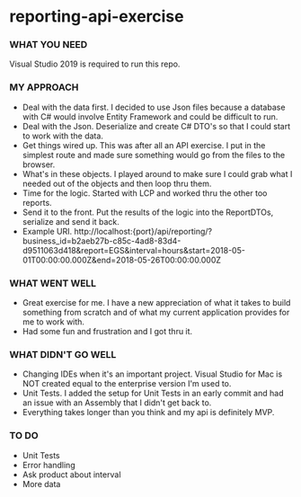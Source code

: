 # reporting-api-exercise

### WHAT YOU NEED
Visual Studio 2019 is required to run this repo.

### MY APPROACH
* Deal with the data first.  I decided to use Json files because a database with C# would involve Entity Framework and could be difficult to run.
* Deal with the Json.  Deserialize and create C# DTO's so that I could start to work with the data.
* Get things wired up.  This was after all an API exercise.  I put in the simplest route and made sure something would go from the files to the browser.
* What's in these objects.  I played around to make sure I could grab what I needed out of the objects and then loop thru them.
* Time for the logic.  Started with LCP and worked thru the other too reports.
* Send it to the front.  Put the results of the logic into the ReportDTOs, serialize and send it back.
* Example URI.  http://localhost:{port}/api/reporting/?business_id=b2aeb27b-c85c-4ad8-83d4-d9511063d418&report=EGS&interval=hours&start=2018-05-01T00:00:00.000Z&end=2018-05-26T00:00:00.000Z
### WHAT WENT WELL
* Great exercise for me.  I have a new appreciation of what it takes to build something from scratch and of what my current application provides for me to work with.
* Had some fun and frustration and I got thru it.
### WHAT DIDN'T GO WELL
* Changing IDEs when it's an important project.  Visual Studio for Mac is NOT created equal to the enterprise version I'm used to.
* Unit Tests.  I added the setup for Unit Tests in an early commit and had an issue with an Assembly that I didn't get back to.
* Everything takes longer than you think and my api is definitely MVP.  
### TO DO
* Unit Tests
* Error handling
* Ask product about interval
* More data


